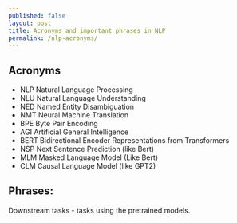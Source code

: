 ```yaml
---
published: false
layout: post
title: Acronyms and important phrases in NLP
permalink: /nlp-acronyms/
---
```

## Acronyms

* NLP Natural Language Processing
* NLU Natural Language Understanding 
* NED Named Entity Disambiguation
* NMT Neural Machine Translation 
* BPE Byte Pair Encoding 
* AGI Artificial General Intelligence 
* BERT Bidirectional Encoder Representations from Transformers
* NSP Next Sentence Prediction (like Bert)
* MLM Masked Language Model (Like Bert)
* CLM Causal Language Model (like GPT2)


## Phrases:
Downstream tasks - tasks using the pretrained models.


